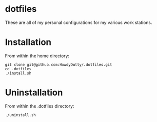 dotfiles
========

These are all of my personal configurations for my various work stations.

Installation
========

From within the home directory: 

```shell
git clone git@github.com:HowdyDutty/.dotfiles.git
cd .dotfiles
./install.sh
```

Uninstallation
========

From within the .dotfiles directory:

```shell
./uninstall.sh
```
